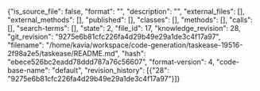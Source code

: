{"is_source_file": false, "format": "", "description": "", "external_files": [], "external_methods": [], "published": [], "classes": [], "methods": [], "calls": [], "search-terms": [], "state": 2, "file_id": 17, "knowledge_revision": 28, "git_revision": "9275e6b81cfc226fa4d29b49e29a1de3c4f17a97", "filename": "/home/kavia/workspace/code-generation/taskease-19516-2f98a2e5/taskease/README.md", "hash": "ebece526bc2eadd78ddd787a76c56607", "format-version": 4, "code-base-name": "default", "revision_history": [{"28": "9275e6b81cfc226fa4d29b49e29a1de3c4f17a97"}]}